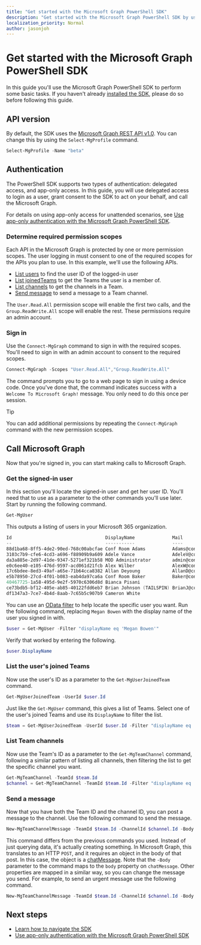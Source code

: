 ```yaml
---
title: "Get started with the Microsoft Graph PowerShell SDK"
description: "Get started with the Microsoft Graph PowerShell SDK by using it perform some basic tasks."
localization_priority: Normal
author: jasonjoh
---
```


# Get started with the Microsoft Graph PowerShell SDK

In this guide you'll use the Microsoft Graph PowerShell SDK to perform some basic tasks. If you haven't already [installed the SDK](installation.md), please do so before following this guide.

## API version

By default, the SDK uses the [Microsoft Graph REST API v1.0](/graph/api/overview?view=graph-rest-1.0). You can change this by using the `Select-MgProfile` command.

```powershell
Select-MgProfile -Name "beta"
```

## Authentication

The PowerShell SDK supports two types of authentication: delegated access, and app-only access. In this guide, you will use delegated access to login as a user, grant consent to the SDK to act on your behalf, and call the Microsoft Graph.

For details on using app-only access for unattended scenarios, see [Use app-only authentication with the Microsoft Graph PowerShell SDK](app-only.md).

### Determine required permission scopes

Each API in the Microsoft Graph is protected by one or more permission scopes. The user logging in must consent to one of the required scopes for the APIs you plan to use. In this example, we'll use the following APIs.

- [List users](/graph/api/user-list?view=graph-rest-1.0) to find the user ID of the logged-in user
- [List joinedTeams](/graph/api/user-list-joinedteams?view=graph-rest-1.0) to get the Teams the user is a member of.
- [List channels](/graph/api/channel-list?view=graph-rest-1.0) to get the channels in a Team.
- [Send message](/graph/api/channel-post-messages?view=graph-rest-1.0) to send a message to a Team channel.

The `User.Read.All` permission scope will enable the first two calls, and the `Group.ReadWrite.All` scope will enable the rest. These permissions require an admin account.

### Sign in

Use the `Connect-MgGraph` command to sign in with the required scopes. You'll need to sign in with an admin account to consent to the required scopes.

```powershell
Connect-MgGraph -Scopes "User.Read.All","Group.ReadWrite.All"
```

The command prompts you to go to a web page to sign in using a device code. Once you've done that, the command indicates success with a `Welcome To Microsoft Graph!` message. You only need to do this once per session.

> [!TIP]
> You can add additional permissions by repeating the `Connect-MgGraph` command with the new permission scopes.

## Call Microsoft Graph

Now that you're signed in, you can start making calls to Microsoft Graph.

### Get the signed-in user

In this section you'll locate the signed-in user and get her user ID. You'll need that to use as a parameter to the other commands you'll use later. Start by running the following command.

```powershell
Get-MgUser
```

This outputs a listing of users in your Microsoft 365 organization.

```powershell
Id                                   DisplayName              Mail                                  UserPrincipalName
--                                   -----------              ----                                  -----------------
88d1ba68-8ff5-4de2-90ed-768c00abcfae Conf Room Adams          Adams@contoso.onmicrosoft.com         Adams@contoso.…
3103c7b9-cfe6-4cd3-a696-f88909b9a609 Adele Vance              AdeleV@contoso.OnMicrosoft.com        AdeleV@contoso…
da3a885e-2d97-41de-9347-5271ef321b58 MOD Administrator        admin@contoso.OnMicrosoft.com         admin@contoso.…
e0c6ee40-e105-476d-9597-acd061d21fcb Alex Wilber              AlexW@contoso.OnMicrosoft.com         AlexW@contoso.…
17c6bdee-8ed3-49af-a65e-71b64cca8382 Allan Deyoung            AllanD@contoso.OnMicrosoft.com        AllanD@contoso…
e5b78950-27cd-4f01-b083-eab4da97ca6a Conf Room Baker          Baker@contoso.onmicrosoft.com         Baker@contoso.…
40467725-1a58-495d-9e2f-5970c6306d8d Bianca Pisani                                                  BiancaP@contoso…
ce73bdb5-bf12-405e-ab85-40122fdd6eb7 Brian Johnson (TAILSPIN) BrianJ@contoso.onmicrosoft.com        BrianJ@contoso…
df1347a3-7ce7-4b4d-8aab-7c65b5c907b9 Cameron White                                                  CameronW@contoso…
```

You can use an [OData filter](../query-parameters.md#filter-parameter) to help locate the specific user you want. Run the following command, replacing `Megan Bowen` with the display name of the user you signed in with.

```powershell
$user = Get-MgUser -Filter "displayName eq 'Megan Bowen'"
```

Verify that worked by entering the following.

```powershell
$user.DisplayName
```

### List the user's joined Teams

Now use the user's ID as a parameter to the `Get-MgUserJoinedTeam` command.

```powershell
Get-MgUserJoinedTeam -UserId $user.Id
```

Just like the `Get-MgUser` command, this gives a list of Teams. Select one of the user's joined Teams and use its `DisplayName` to filter the list.

```powershell
$team = Get-MgUserJoinedTeam -UserId $user.Id -Filter "displayName eq 'Sales and Marketing'"
```

### List Team channels

Now use the Team's ID as a parameter to the `Get-MgTeamChannel` command, following a similar pattern of listing all channels, then filtering the list to get the specific channel you want.

```powershell
Get-MgTeamChannel -TeamId $team.Id
$channel = Get-MgTeamChannel -TeamId $team.Id -Filter "displayName eq 'General'"
```

### Send a message

Now that you have both the Team ID and the channel ID, you can post a message to the channel. Use the following command to send the message.

```powershell
New-MgTeamChannelMessage -TeamId $team.Id -ChannelId $channel.Id -Body @{ Content="Hello World" }
```

This command differs from the previous commands you used. Instead of just querying data, it's actually creating something. In Microsoft Graph, this translates to an HTTP `POST`, and it requires an object in the body of that post. In this case, the object is a [chatMessage](/graph/resources/chatmessage?view=graph-rest-1.0). Note that the `-Body` parameter to the command maps to the `body` property on `chatMessage`. Other properties are mapped in a similar way, so you can change the message you send. For example, to send an urgent message use the following command.

```powershell
New-MgTeamChannelMessage -TeamId $team.Id -ChannelId $channel.Id -Body @{ Content="Hello World" } -Importance "urgent"
```

## Next steps

- [Learn how to navigate the SDK](navigating.md)
- [Use app-only authentication with the Microsoft Graph PowerShell SDK](app-only.md)
